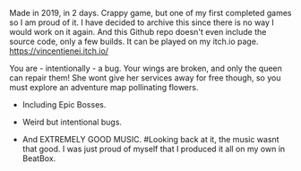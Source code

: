 Made in 2019, in 2 days. Crappy game, but one of my first completed games so I am proud of it. I have decided to archive this since there is no way I would work on it again. And this Github repo doesn't even include the source code, only a few builds. It can be played on my itch.io page. https://vincentjenei.itch.io/

You are - intentionally - a bug. Your wings are broken, and only the queen can repair them! She wont give her services away for free though, so you must explore an adventure map pollinating flowers.



* Including Epic Bosses.

* Weird but intentional bugs.

* And EXTREMELY GOOD MUSIC.
#Looking back at it, the music wasnt that good. I was just proud of myself that I produced it all on my own in BeatBox.
